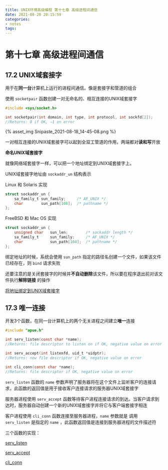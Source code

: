 ```yaml
---
title: UNIX环境高级编程 第十七章 高级进程间通信
date: 2021-08-20 20:15:59
categories:
- notes
tags:
---
```



# 第十七章 高级进程间通信

## 17.2 UNIX域套接字

用于在**同一台**计算机上运行的进程间通信。像是套接字和管道的组合

使用 `socketpair` 函数创建一对无命名的、相互连接的UNIX域套接字

```C
#include <sys/socket.h>

int socketpair(int domain, int type, int protocol, int sockfd[2]);
//Returns: 0 if OK, −1 on error
```

{% asset_img Snipaste_2021-08-18_14-45-08.png %}

一对相互连接的UNIX域套接字可以起到全双工管道的作用，两端都对**读和写**开放



**命名UNIX域套接字**

就像网络域套接字一样，可以把一个地址绑定到UNIX域套接字上。

UNIX域套接字地址由 `sockaddr_un` 结构表示

Linux 和 Solaris 实现

```C
struct sockaddr_un {
	sa_family_t sun_family;		/* AF_UNIX */
	char 		sun_path[108];	/* pathname */
};
```

FreeBSD 和 Mac OS 实现

```C
struct sockaddr_un {
	unsigned char 	sun_len; 		/* sockaddr length */
	sa_family_t 	sun_family;		/* AF_UNIX */
	char 			sun_path[104];	/* pathname */
};
```

绑定地址的时候，系统会使用 `sun_path` 指定的路径名创建一个文件，如果该文件已经存在，则 `bind` 请求失败

还要注意的是关闭套接字的时候并**不自动删除**该文件，所以要在程序退出前对该文件执行**解除链接** 的操作



[将地址绑定到UNIX域套接字](https://github.com/imzhangjinming/APUE/blob/master/17/bind_addr_unix_socket.c)



## 17.3 唯一连接

开发3个函数，在同一台计算机上的两个无关进程之间建立**唯一**连接

```C
#include "apue.h"

int serv_listen(const char *name);
//Returns: file descriptor to listen on if OK, negative value on error

int serv_accept(int listenfd, uid_t *uidptr);
//Returns: new file descriptor if OK, negative value on error

int cli_conn(const char *name);
//Returns: file descriptor if OK, negative value on error
```

`serv_listen` 函数的 `name` 参数声明了服务器将在这个文件上监听客户的连接请求，此函数的返回值是用于接收客户连接请求的服务器UNIX域套接字

服务器进程使用 `serv_accept` 函数等待客户进程连接请求的到达。当客户请求到达时，服务器自动创建一个新的UNIX域套接字并将它与客户端套接字相连

客户进程使用 `cli_conn` 函数连接至服务器进程，`name` 参数就是 调用 `serv_listen` 是指定的 `name` ，此函数返回值是连接到服务器进程的文件描述符

三个函数的实现：

[serv_listen](https://github.com/imzhangjinming/APUE/blob/master/17/serv_listen.c)

[serv_accept](https://github.com/imzhangjinming/APUE/blob/master/17/serv_accept.c)

[cli_conn](https://github.com/imzhangjinming/APUE/blob/master/17/cli_conn.c)



